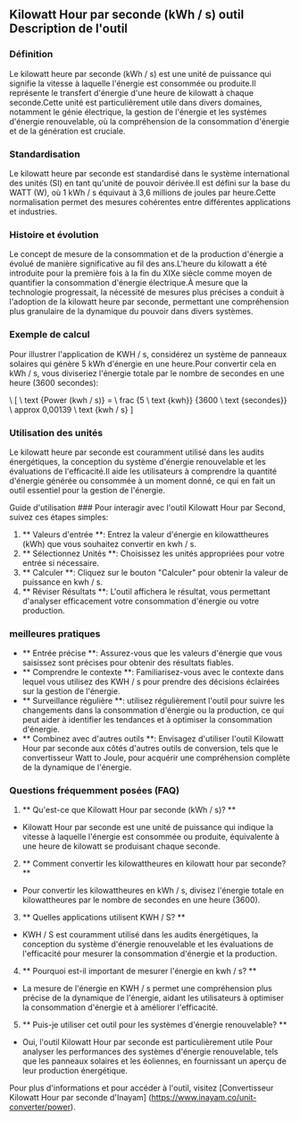 ## Kilowatt Hour par seconde (kWh / s) outil Description de l'outil

### Définition
Le kilowatt heure par seconde (kWh / s) est une unité de puissance qui signifie la vitesse à laquelle l'énergie est consommée ou produite.Il représente le transfert d'énergie d'une heure de kilowatt à chaque seconde.Cette unité est particulièrement utile dans divers domaines, notamment le génie électrique, la gestion de l'énergie et les systèmes d'énergie renouvelable, où la compréhension de la consommation d'énergie et de la génération est cruciale.

### Standardisation
Le kilowatt heure par seconde est standardisé dans le système international des unités (SI) en tant qu'unité de pouvoir dérivée.Il est défini sur la base du WATT (W), où 1 kWh / s équivaut à 3,6 millions de joules par heure.Cette normalisation permet des mesures cohérentes entre différentes applications et industries.

### Histoire et évolution
Le concept de mesure de la consommation et de la production d'énergie a évolué de manière significative au fil des ans.L'heure du kilowatt a été introduite pour la première fois à la fin du XIXe siècle comme moyen de quantifier la consommation d'énergie électrique.À mesure que la technologie progressait, la nécessité de mesures plus précises a conduit à l'adoption de la kilowatt heure par seconde, permettant une compréhension plus granulaire de la dynamique du pouvoir dans divers systèmes.

### Exemple de calcul
Pour illustrer l'application de KWH / s, considérez un système de panneaux solaires qui génère 5 kWh d'énergie en une heure.Pour convertir cela en kWh / s, vous diviseriez l'énergie totale par le nombre de secondes en une heure (3600 secondes):

\ [
\ text {Power (kwh / s)} = \ frac {5 \ text {kwh}} {3600 \ text {secondes}} \ approx 0,00139 \ text {kwh / s}
\]

### Utilisation des unités
Le kilowatt heure par seconde est couramment utilisé dans les audits énergétiques, la conception du système d'énergie renouvelable et les évaluations de l'efficacité.Il aide les utilisateurs à comprendre la quantité d'énergie générée ou consommée à un moment donné, ce qui en fait un outil essentiel pour la gestion de l'énergie.

Guide d'utilisation ###
Pour interagir avec l'outil Kilowatt Hour par Second, suivez ces étapes simples:

1. ** Valeurs d'entrée **: Entrez la valeur d'énergie en kilowattheures (kWh) que vous souhaitez convertir en kwh / s.
2. ** Sélectionnez Unités **: Choisissez les unités appropriées pour votre entrée si nécessaire.
3. ** Calculer **: Cliquez sur le bouton "Calculer" pour obtenir la valeur de puissance en kwh / s.
4. ** Réviser Résultats **: L'outil affichera le résultat, vous permettant d'analyser efficacement votre consommation d'énergie ou votre production.

### meilleures pratiques
- ** Entrée précise **: Assurez-vous que les valeurs d'énergie que vous saisissez sont précises pour obtenir des résultats fiables.
- ** Comprendre le contexte **: Familiarisez-vous avec le contexte dans lequel vous utilisez des KWH / s pour prendre des décisions éclairées sur la gestion de l'énergie.
- ** Surveillance régulière **: utilisez régulièrement l'outil pour suivre les changements dans la consommation d'énergie ou la production, ce qui peut aider à identifier les tendances et à optimiser la consommation d'énergie.
- ** Combinez avec d'autres outils **: Envisagez d'utiliser l'outil Kilowatt Hour par seconde aux côtés d'autres outils de conversion, tels que le convertisseur Watt to Joule, pour acquérir une compréhension complète de la dynamique de l'énergie.

### Questions fréquemment posées (FAQ)

1. ** Qu'est-ce que Kilowatt Hour par seconde (kWh / s)? **
- Kilowatt Hour par seconde est une unité de puissance qui indique la vitesse à laquelle l'énergie est consommée ou produite, équivalente à une heure de kilowatt se produisant chaque seconde.

2. ** Comment convertir les kilowattheures en kilowatt hour par seconde? **
- Pour convertir les kilowattheures en kWh / s, divisez l'énergie totale en kilowattheures par le nombre de secondes en une heure (3600).

3. ** Quelles applications utilisent KWH / S? **
- KWH / S est couramment utilisé dans les audits énergétiques, la conception du système d'énergie renouvelable et les évaluations de l'efficacité pour mesurer la consommation d'énergie et la production.

4. ** Pourquoi est-il important de mesurer l'énergie en kwh / s? **
- La mesure de l'énergie en KWH / s permet une compréhension plus précise de la dynamique de l'énergie, aidant les utilisateurs à optimiser la consommation d'énergie et à améliorer l'efficacité.

5. ** Puis-je utiliser cet outil pour les systèmes d'énergie renouvelable? **
- Oui, l'outil Kilowatt Hour par seconde est particulièrement utile Pour analyser les performances des systèmes d'énergie renouvelable, tels que les panneaux solaires et les éoliennes, en fournissant un aperçu de leur production énergétique.

Pour plus d'informations et pour accéder à l'outil, visitez [Convertisseur Kilowatt Hour par seconde d'Inayam] (https://www.inayam.co/unit-converter/power).